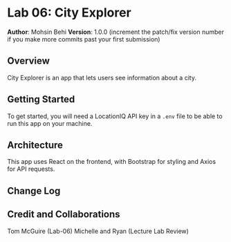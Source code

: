 # Lab 06: City Explorer

**Author**: Mohsin Behi
**Version**: 1.0.0 (increment the patch/fix version number if you make more commits past your first submission)

## Overview

<!-- Provide a high level overview of what this application is and why you are building it, beyond the fact that it's an assignment for this class. (i.e. What's your problem domain?) -->
City Explorer is an app that lets users see information about a city.

## Getting Started

<!-- What are the steps that a user must take in order to build this app on their own machine and get it running? -->
To get started, you will need a LocationIQ API key in a `.env` file to be able to run this app on your machine.

## Architecture

<!-- Provide a detailed description of the application design. What technologies (languages, libraries, etc) you're using, and any other relevant design information. -->
This app uses React on the frontend, with Bootstrap for styling and Axios for API requests. 

## Change Log

<!-- Use this area to document the iterative changes made to your application as each feature is successfully implemented. Use time stamps. Here's an example:

01-01-2001 4:59pm - Application now has a fully-functional express server, with a GET route for the location resource. -->

## Credit and Collaborations

<!-- Give credit (and a link) to other people or resources that helped you build this application. -->
Tom McGuire (Lab-06)
Michelle and Ryan (Lecture Lab Review)
